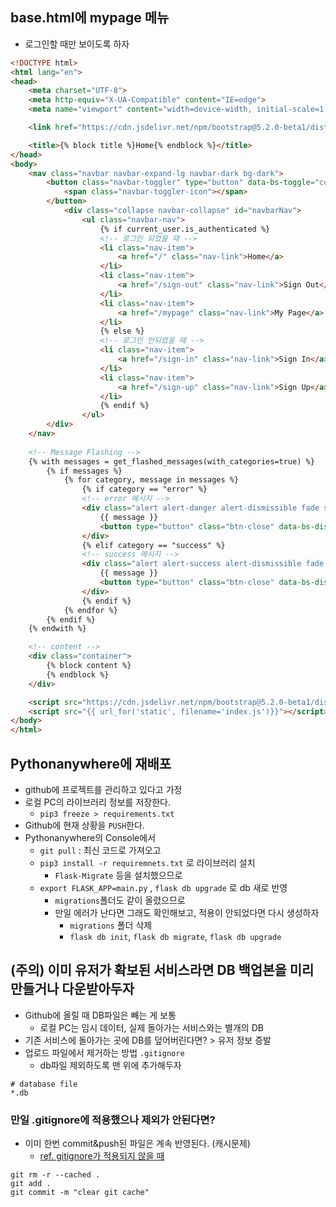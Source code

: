 ## base.html에 mypage 메뉴
- 로그인할 때만 보이도록 하자

```html
<!DOCTYPE html>
<html lang="en">
<head>
    <meta charset="UTF-8">
    <meta http-equiv="X-UA-Compatible" content="IE=edge">
    <meta name="viewport" content="width=device-width, initial-scale=1.0">

    <link href="https://cdn.jsdelivr.net/npm/bootstrap@5.2.0-beta1/dist/css/bootstrap.min.css" rel="stylesheet" integrity="sha384-0evHe/X+R7YkIZDRvuzKMRqM+OrBnVFBL6DOitfPri4tjfHxaWutUpFmBp4vmVor" crossorigin="anonymous">

    <title>{% block title %}Home{% endblock %}</title>
</head>
<body>
    <nav class="navbar navbar-expand-lg navbar-dark bg-dark">
        <button class="navbar-toggler" type="button" data-bs-toggle="collapse" data-bs-target="#navbarNav" aria-controls="navbarNav" aria-expanded="false" aria-label="Toggle navigation">
            <span class="navbar-toggler-icon"></span>
        </button>
            <div class="collapse navbar-collapse" id="navbarNav">
                <ul class="navbar-nav">
                    {% if current_user.is_authenticated %}
                    <!-- 로그인 되었을 때 -->
                    <li class="nav-item">
                        <a href="/" class="nav-link">Home</a>
                    </li>
                    <li class="nav-item">
                        <a href="/sign-out" class="nav-link">Sign Out</a>
                    </li>
                    <li class="nav-item">
                        <a href="/mypage" class="nav-link">My Page</a>
                    </li>
                    {% else %}
                    <!-- 로그인 안되었을 때 -->
                    <li class="nav-item">
                        <a href="/sign-in" class="nav-link">Sign In</a>
                    </li>
                    <li class="nav-item">
                        <a href="/sign-up" class="nav-link">Sign Up</a>
                    </li>
                    {% endif %}
                </ul>
        </div>
    </nav>
    
    <!-- Message Flashing -->
    {% with messages = get_flashed_messages(with_categories=true) %}
        {% if messages %}
            {% for category, message in messages %}
                {% if category == "error" %}         
                <!-- error 메시지 -->
                <div class="alert alert-danger alert-dismissible fade show" role="alert">
                    {{ message }}
                    <button type="button" class="btn-close" data-bs-dismiss="alert" aria-label="Close"></button>
                </div>
                {% elif category == "success" %}
                <!-- success 메시지 -->
                <div class="alert alert-success alert-dismissible fade show" role="alert">
                    {{ message }}
                    <button type="button" class="btn-close" data-bs-dismiss="alert" aria-label="Close"></button>
                </div>
                {% endif %}
            {% endfor %}
        {% endif %}
    {% endwith %}

    <!-- content -->
    <div class="container">
        {% block content %}
        {% endblock %}
    </div>

    <script src="https://cdn.jsdelivr.net/npm/bootstrap@5.2.0-beta1/dist/js/bootstrap.bundle.min.js" integrity="sha384-pprn3073KE6tl6bjs2QrFaJGz5/SUsLqktiwsUTF55Jfv3qYSDhgCecCxMW52nD2" crossorigin="anonymous"></script>
    <script src="{{ url_for('static', filename='index.js')}}"></script>
</body>
</html>
```

## Pythonanywhere에 재배포
- github에 프로젝트를 관리하고 있다고 가정
- 로컬 PC의 라이브러리 정보를 저장한다.
    - `pip3 freeze > requirements.txt`
- Github에 현재 상황을 `PUSH`한다.
- Pythonanywhere의 Console에서 
    - `git pull` : 최신 코드로 가져오고
    - `pip3 install -r requiremnets.txt` 로 라이브러리 설치
        - `Flask-Migrate` 등을 설치했으므로
    - `export FLASK_APP=main.py` , `flask db upgrade` 로 db 새로 반영
        - `migrations`폴더도 같이 올렸으므로
        - 만일 에러가 난다면 그래도 확인해보고, 적용이 안되었다면 다시 생성하자
            - `migrations` 폴더 삭제
            - `flask db init`, `flask db migrate`, `flask db upgrade`

## (주의) 이미 유저가 확보된 서비스라면 DB 백업본을 미리 만들거나 다운받아두자
- Github에 올릴 때 DB파일은 빼는 게 보통
    - 로컬 PC는 임시 데이터, 실제 돌아가는 서비스와는 별개의 DB
- 기존 서비스에 돌아가는 곳에 DB를 덮어버린다면? > 유저 정보 증발
- 업로드 파일에서 제거하는 방법 `.gitignore`
    - db파일 제외하도록 맨 위에 추가해두자
```
# database file
*.db
```

### 만일 .gitignore에 적용했으나 제외가 안된다면?
- 이미 한번 commit&push된 파일은 계속 반영된다. (캐시문제)
    - [ref. gitignore가 적용되지 않을 때](https://sunnytdy.tistory.com/8)
```
git rm -r --cached .
git add .
git commit -m "clear git cache"
```